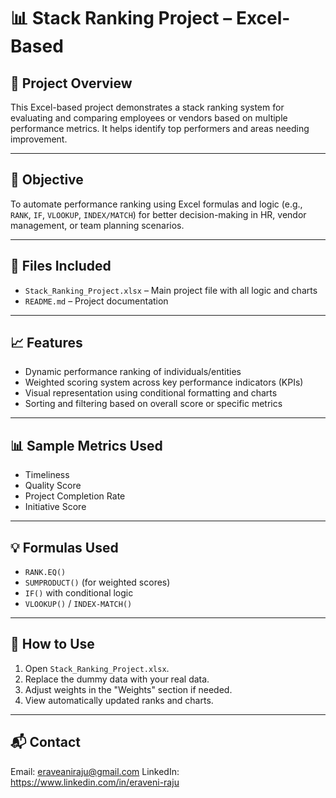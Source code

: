 # 📊 Stack Ranking Project – Excel-Based

## 📌 Project Overview
This Excel-based project demonstrates a stack ranking system for evaluating and comparing employees or vendors based on multiple performance metrics. It helps identify top performers and areas needing improvement.

---

## 🧠 Objective
To automate performance ranking using Excel formulas and logic (e.g., `RANK`, `IF`, `VLOOKUP`, `INDEX/MATCH`) for better decision-making in HR, vendor management, or team planning scenarios.

---

## 📁 Files Included
- `Stack_Ranking_Project.xlsx` – Main project file with all logic and charts
- `README.md` – Project documentation

---

## 📈 Features
- Dynamic performance ranking of individuals/entities
- Weighted scoring system across key performance indicators (KPIs)
- Visual representation using conditional formatting and charts
- Sorting and filtering based on overall score or specific metrics

---

## 📊 Sample Metrics Used
- Timeliness
- Quality Score
- Project Completion Rate
- Initiative Score

---

## 💡 Formulas Used
- `RANK.EQ()`
- `SUMPRODUCT()` (for weighted scores)
- `IF()` with conditional logic
- `VLOOKUP()` / `INDEX-MATCH()`

---

## 🧾 How to Use
1. Open `Stack_Ranking_Project.xlsx`.
2. Replace the dummy data with your real data.
3. Adjust weights in the "Weights" section if needed.
4. View automatically updated ranks and charts.

---

## 📬 Contact
Email: eraveaniraju@gmail.com
LinkedIn: https://www.linkedin.com/in/eraveni-raju

